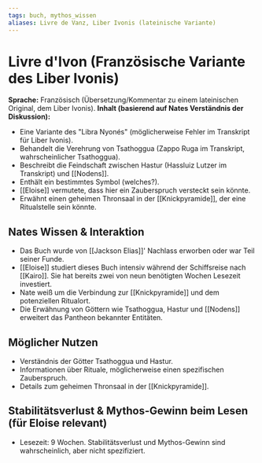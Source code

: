 ```yaml
---
tags: buch, mythos_wissen
aliases: Livre de Vanz, Liber Ivonis (lateinische Variante)
---
```

# Livre d'Ivon (Französische Variante des Liber Ivonis)

**Sprache:** Französisch (Übersetzung/Kommentar zu einem lateinischen Original, dem Liber Ivonis).
**Inhalt (basierend auf Nates Verständnis der Diskussion):**
*   Eine Variante des "Libra Nyonés" (möglicherweise Fehler im Transkript für Liber Ivonis).
*   Behandelt die Verehrung von Tsathoggua (Zappo Ruga im Transkript, wahrscheinlicher Tsathoggua).
*   Beschreibt die Feindschaft zwischen Hastur (Hassluiz Lutzer im Transkript) und [[Nodens]].
*   Enthält ein bestimmtes Symbol (welches?).
*   [[Eloise]] vermutete, dass hier ein Zauberspruch versteckt sein könnte.
*   Erwähnt einen geheimen Thronsaal in der [[Knickpyramide]], der eine Ritualstelle sein könnte.

## Nates Wissen & Interaktion
*   Das Buch wurde von [[Jackson Elias]]' Nachlass erworben oder war Teil seiner Funde.
*   [[Eloise]] studiert dieses Buch intensiv während der Schiffsreise nach [[Kairo]]. Sie hat bereits zwei von neun benötigten Wochen Lesezeit investiert.
*   Nate weiß um die Verbindung zur [[Knickpyramide]] und dem potenziellen Ritualort.
*   Die Erwähnung von Göttern wie Tsathoggua, Hastur und [[Nodens]] erweitert das Pantheon bekannter Entitäten.

## Möglicher Nutzen
*   Verständnis der Götter Tsathoggua und Hastur.
*   Informationen über Rituale, möglicherweise einen spezifischen Zauberspruch.
*   Details zum geheimen Thronsaal in der [[Knickpyramide]].

## Stabilitätsverlust & Mythos-Gewinn beim Lesen (für Eloise relevant)
*   Lesezeit: 9 Wochen. Stabilitätsverlust und Mythos-Gewinn sind wahrscheinlich, aber nicht spezifiziert.